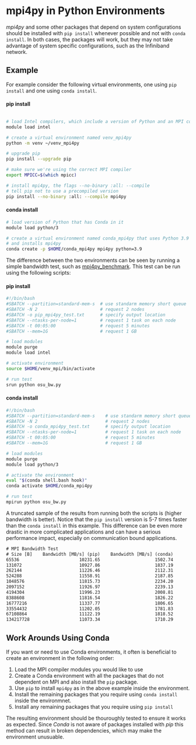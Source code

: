 # mpi4py in Python Environments

_mpi4py_ and some other packages that depend on system configurations should
be installed with ```pip install``` whenever possible and not with ```conda install```.
In both cases, the packages will work, but they may not take advantage of
system specific configurations, such as the Infiniband network.

## Example

For example consider the following virtual environments, one using ```pip install```
and one using ```conda install```.

<!-- tabs:start -->
#### **pip install**
```bash

# load Intel compilers, which include a version of Python and an MPI compiler
module load intel

# create a virtual environment named venv_mpi4py
python -m venv ~/venv_mpi4py

# upgrade pip
pip install --upgrade pip

# make sure we're using the correct MPI compiler
export MPICC=$(which mpicc)

# install mpi4py, the flags --no-binary :all: --compile 
# tell pip not to use a precompiled version
pip install --no-binary :all: --compile mpi4py
```

#### **conda install**
```bash
# load version of Python that has Conda in it
module load python/3

# create a virtual environment named conda_mpi4py that uses Python 3.9 
# and installs mpi4py
conda create -p $HOME/conda_mpi4py mpi4py python=3.9 
```

<!-- tabs:end -->

The difference between the two environments can be seen by running 
a simple bandwidth test, such as [mpi4py_benchmark](https://github.com/felker/mpi4py_benchmark).
This test can be run using the following scripts:

<!-- tabs:start -->
#### **pip install**

```bash
#!/bin/bash
#SBATCH --partition=standard-mem-s  # use standarm memory short queue
#SBATCH -N 2                        # request 2 nodes
#SBATCH -o pip_mpi4py_test.txt      # specify output location
#SBATCH --ntasks-per-node=1         # request 1 task on each node
#SBATCH -t 00:05:00                 # request 5 minutes
#SBATCH --mem=1G                    # request 1 GB

# load modules
module purge
module load intel

# activate environment
source $HOME/venv_mpi/bin/activate

# run test
srun python osu_bw.py
```

#### **conda install**
```bash
#!/bin/bash
#SBATCH --partition=standard-mem-s    # use standarm memory short queue
#SBATCH -N 2                          # request 2 nodes
#SBATCH -o conda_mpi4py_test.txt      # specify output location
#SBATCH --ntasks-per-node=1           # request 1 task on each node
#SBATCH -t 00:05:00                   # request 5 minutes
#SBATCH --mem=1G                      # request 1 GB

# load modules
module purge
module load python/3

# activate the environment
eval "$(conda shell.bash hook)"
conda activate $HOME/conda_mpi4py

# run test
mpirun python osu_bw.py
```

<!-- tabs:end -->

A truncated sample of the results from running both the scripts is (higher bandwidth is better).
Notice that the ```pip install``` version is 5-7 times faster than the ```conda install``` in this
example. This difference can be even more drastic in more complicated applications and can have a
serious performance impact, especially on communication bound applications.

```txt
# MPI Bandwidth Test
# Size [B]    Bandwidth [MB/s] (pip)    Bandwidth [MB/s] (conda)
65536                       10231.65                     1502.74
131072                      10927.86                     1837.19
262144                      11226.46                     2112.31
524288                      11558.91                     2187.85
1048576                     11815.73                     2234.20
2097152                     11926.97                     2239.13
4194304                     11996.23                     2008.81
8388608                     11816.54                     1826.22
16777216                    11337.77                     1806.65
33554432                    11202.05                     1781.83
67108864                    11122.19                     1818.52
134217728                   11073.34                     1710.29
```

## Work Arounds Using Conda

If you want or need to use Conda environments, it often is beneficial to
create an environment in the following order:

1. Load the MPI compiler modules you would like to use
2. Create a Conda environment with all the packages that do not dependent on MPI and also install the ```pip``` package.
3. Use ```pip``` to install ```mpi4py``` as in the above example inside the environment.
4. Install the remaining packages that you require using ```conda install``` inside the environmnet.
5. Install any remaining packages that you require using ```pip install```

The resulting environment should be thouroughly tested to ensure it works as expected.
Since _Conda_ is not aware of packages installed with _pip_ this method can result in broken dependencies, which may make the environment unusuable.
